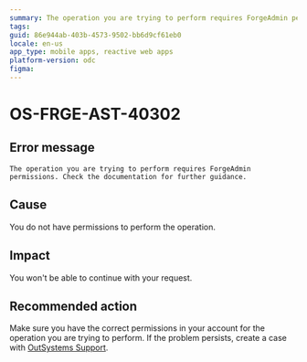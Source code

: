 ```yaml
---
summary: The operation you are trying to perform requires ForgeAdmin permissions. Check the documentation for further guidance.
tags: 
guid: 86e944ab-403b-4573-9502-bb6d9cf61eb0
locale: en-us
app_type: mobile apps, reactive web apps
platform-version: odc
figma:
---
```


# OS-FRGE-AST-40302

## Error message

`The operation you are trying to perform requires ForgeAdmin permissions. Check the documentation for further guidance.`

## Cause

You do not have permissions to perform the operation.

## Impact

You won't be able to continue with your request.

## Recommended action

Make sure you have the correct permissions in your account for the operation you are trying to perform.
If the problem persists, create a case with [OutSystems Support](https://www.outsystems.com/support/portal/open-support-case?ErrorCode=OS-FRGE-AST-40302).
